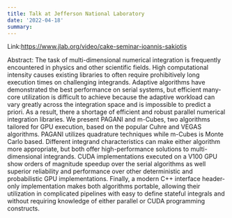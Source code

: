 ```yaml
---
title: Talk at Jefferson National Laboratory
date: '2022-04-18'
summary: 
---
```

  
Link:https://www.jlab.org/video/cake-seminar-ioannis-sakiotis

Abstract:
The task of multi-dimensional numerical integration is frequently encountered in physics and other scientific fields. High computational intensity causes existing libraries to often require prohibitively long execution times on challenging integrands. Adaptive algorithms have demonstrated the best performance on serial systems, but efficient many-core utilization is difficult to achieve because the adaptive workload can vary greatly across the integration space and is impossible to predict a priori. As a result, there a shortage of efficient and robust parallel numerical integration libraries. We present PAGANI and m-Cubes, two algorithms tailored for GPU execution, based on the popular Cuhre and VEGAS algorithms. PAGANI utilizes quadrature techniques while m-Cubes is Monte Carlo based. Different integrand characteristics can make either algorithm more appropriate, but both offer high-performance solutions to multi-dimensional integrands. CUDA implementations executed on a V100 GPU show orders of magnitude speedup over the serial algorithms as well superior reliability and performance over other deterministic and probabilistic GPU implementations. Finally, a modern C++ interface header-only implementation makes both algorithms portable, allowing their utilization in complicated pipelines with easy to define stateful integrals and without requiring knowledge of either parallel or CUDA programming constructs.

